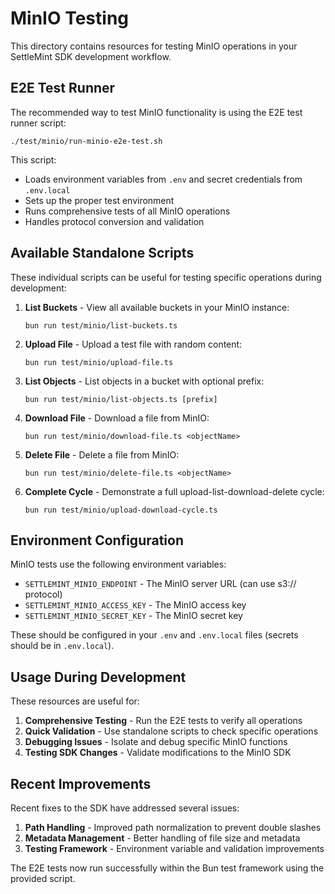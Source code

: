 # MinIO Testing

This directory contains resources for testing MinIO operations in your SettleMint SDK development workflow.

## E2E Test Runner

The recommended way to test MinIO functionality is using the E2E test runner script:

```
./test/minio/run-minio-e2e-test.sh
```

This script:
- Loads environment variables from `.env` and secret credentials from `.env.local`
- Sets up the proper test environment 
- Runs comprehensive tests of all MinIO operations
- Handles protocol conversion and validation

## Available Standalone Scripts

These individual scripts can be useful for testing specific operations during development:

1. **List Buckets** - View all available buckets in your MinIO instance:
   ```
   bun run test/minio/list-buckets.ts
   ```

2. **Upload File** - Upload a test file with random content:
   ```
   bun run test/minio/upload-file.ts
   ```

3. **List Objects** - List objects in a bucket with optional prefix:
   ```
   bun run test/minio/list-objects.ts [prefix]
   ```

4. **Download File** - Download a file from MinIO:
   ```
   bun run test/minio/download-file.ts <objectName>
   ```

5. **Delete File** - Delete a file from MinIO:
   ```
   bun run test/minio/delete-file.ts <objectName>
   ```

6. **Complete Cycle** - Demonstrate a full upload-list-download-delete cycle:
   ```
   bun run test/minio/upload-download-cycle.ts
   ```

## Environment Configuration

MinIO tests use the following environment variables:

- `SETTLEMINT_MINIO_ENDPOINT` - The MinIO server URL (can use s3:// protocol)
- `SETTLEMINT_MINIO_ACCESS_KEY` - The MinIO access key
- `SETTLEMINT_MINIO_SECRET_KEY` - The MinIO secret key

These should be configured in your `.env` and `.env.local` files (secrets should be in `.env.local`).

## Usage During Development

These resources are useful for:

1. **Comprehensive Testing** - Run the E2E tests to verify all operations
2. **Quick Validation** - Use standalone scripts to check specific operations
3. **Debugging Issues** - Isolate and debug specific MinIO functions
4. **Testing SDK Changes** - Validate modifications to the MinIO SDK

## Recent Improvements

Recent fixes to the SDK have addressed several issues:

1. **Path Handling** - Improved path normalization to prevent double slashes
2. **Metadata Management** - Better handling of file size and metadata
3. **Testing Framework** - Environment variable and validation improvements

The E2E tests now run successfully within the Bun test framework using the provided script.